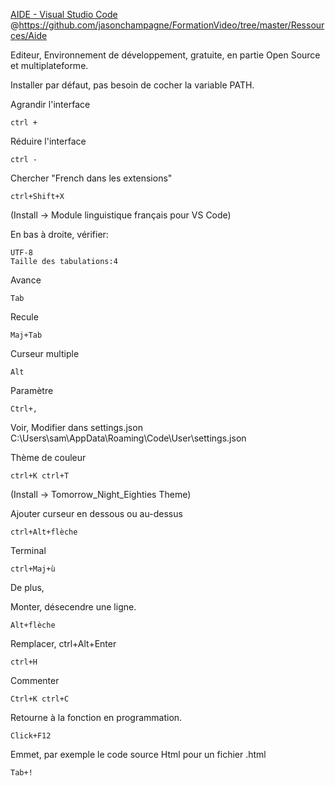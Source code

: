 [AIDE - Visual Studio Code](https://www.youtube.com/watch?v=eQUsUq_2AQU&list=PLrSOXFDHBtfEwFMZ1YIXgUqOFODGyo7tB&index=24)
@https://github.com/jasonchampagne/FormationVideo/tree/master/Ressources/Aide

Editeur, Environnement de développement, gratuite, en partie Open Source et multiplateforme.

Installer par défaut, pas besoin de cocher la variable PATH.

Agrandir l'interface

	ctrl +
	
Réduire l'interface

	ctrl -

Chercher "French dans les extensions"

	ctrl+Shift+X

(Install -> Module linguistique français pour VS Code)

En bas à droite, vérifier:

	UTF-8
	Taille des tabulations:4

Avance

	Tab
	
Recule

	Maj+Tab

Curseur multiple

	Alt

Paramètre

	Ctrl+,
	
Voir,
Modifier dans settings.json
C:\Users\sam\AppData\Roaming\Code\User\settings.json

Thème de couleur

	ctrl+K ctrl+T

(Install -> Tomorrow_Night_Eighties Theme)

Ajouter curseur en dessous ou au-dessus

	ctrl+Alt+flèche

Terminal

	ctrl+Maj+ù

De plus, 

Monter, désecendre une ligne.
	
	Alt+flèche
	
Remplacer, ctrl+Alt+Enter
	
	ctrl+H

Commenter

	Ctrl+K ctrl+C
	
Retourne à la fonction en programmation.
	
	Click+F12
	
Emmet, par exemple le code source Html pour un fichier .html

	Tab+!